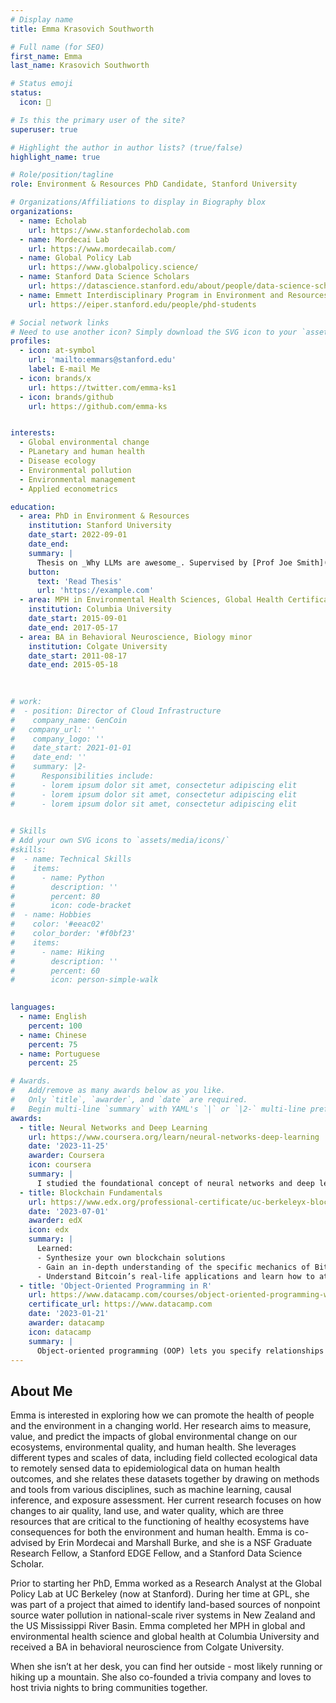 ```yaml
---
# Display name
title: Emma Krasovich Southworth

# Full name (for SEO)
first_name: Emma
last_name: Krasovich Southworth

# Status emoji
status:
  icon: 🌲

# Is this the primary user of the site?
superuser: true

# Highlight the author in author lists? (true/false)
highlight_name: true

# Role/position/tagline
role: Environment & Resources PhD Candidate, Stanford University

# Organizations/Affiliations to display in Biography blox
organizations:
  - name: Echolab
    url: https://www.stanfordecholab.com
  - name: Mordecai Lab
    url: https://www.mordecailab.com/
  - name: Global Policy Lab
    url: https://www.globalpolicy.science/
  - name: Stanford Data Science Scholars
    url: https://datascience.stanford.edu/about/people/data-science-scholars
  - name: Emmett Interdisciplinary Program in Environment and Resources (E-IPER)
    url: https://eiper.stanford.edu/people/phd-students

# Social network links
# Need to use another icon? Simply download the SVG icon to your `assets/media/icons/` folder.
profiles:
  - icon: at-symbol
    url: 'mailto:emmars@stanford.edu'
    label: E-mail Me
  - icon: brands/x
    url: https://twitter.com/emma-ks1
  - icon: brands/github
    url: https://github.com/emma-ks


interests:
  - Global environmental change
  - PLanetary and human health
  - Disease ecology
  - Environmental pollution
  - Environmental management
  - Applied econometrics

education:
  - area: PhD in Environment & Resources
    institution: Stanford University
    date_start: 2022-09-01
    date_end: 
    summary: |
      Thesis on _Why LLMs are awesome_. Supervised by [Prof Joe Smith](https://example.com). Presented papers at 5 IEEE conferences with the contributions being published in 2 Springer journals.
    button:
      text: 'Read Thesis'
      url: 'https://example.com'
  - area: MPH in Environmental Health Sciences, Global Health Certificate
    institution: Columbia University
    date_start: 2015-09-01
    date_end: 2017-05-17
  - area: BA in Behavioral Neuroscience, Biology minor
    institution: Colgate University
    date_start: 2011-08-17
    date_end: 2015-05-18
    

     
# work:
#  - position: Director of Cloud Infrastructure
#    company_name: GenCoin
#   company_url: ''
#    company_logo: ''
#    date_start: 2021-01-01
#    date_end: ''
#    summary: |2-
#      Responsibilities include:
#      - lorem ipsum dolor sit amet, consectetur adipiscing elit
#      - lorem ipsum dolor sit amet, consectetur adipiscing elit
#      - lorem ipsum dolor sit amet, consectetur adipiscing elit
  

# Skills
# Add your own SVG icons to `assets/media/icons/`
#skills:
#  - name: Technical Skills
#    items:
#      - name: Python
#        description: ''
#        percent: 80
#        icon: code-bracket
#  - name: Hobbies
#    color: '#eeac02'
#    color_border: '#f0bf23'
#    items:
#      - name: Hiking
#        description: ''
#        percent: 60
#        icon: person-simple-walk
      

languages:
  - name: English
    percent: 100
  - name: Chinese
    percent: 75
  - name: Portuguese
    percent: 25

# Awards.
#   Add/remove as many awards below as you like.
#   Only `title`, `awarder`, and `date` are required.
#   Begin multi-line `summary` with YAML's `|` or `|2-` multi-line prefix and indent 2 spaces below.
awards:
  - title: Neural Networks and Deep Learning
    url: https://www.coursera.org/learn/neural-networks-deep-learning
    date: '2023-11-25'
    awarder: Coursera
    icon: coursera
    summary: |
      I studied the foundational concept of neural networks and deep learning. By the end, I was familiar with the significant technological trends driving the rise of deep learning; build, train, and apply fully connected deep neural networks; implement efficient (vectorized) neural networks; identify key parameters in a neural network’s architecture; and apply deep learning to your own applications.
  - title: Blockchain Fundamentals
    url: https://www.edx.org/professional-certificate/uc-berkeleyx-blockchain-fundamentals
    date: '2023-07-01'
    awarder: edX
    icon: edx
    summary: |
      Learned:
      - Synthesize your own blockchain solutions
      - Gain an in-depth understanding of the specific mechanics of Bitcoin
      - Understand Bitcoin’s real-life applications and learn how to attack and destroy Bitcoin, Ethereum, smart contracts and Dapps, and alternatives to Bitcoin’s Proof-of-Work consensus algorithm
  - title: 'Object-Oriented Programming in R'
    url: https://www.datacamp.com/courses/object-oriented-programming-with-s3-and-r6-in-r
    certificate_url: https://www.datacamp.com
    date: '2023-01-21'
    awarder: datacamp
    icon: datacamp
    summary: |
      Object-oriented programming (OOP) lets you specify relationships between functions and the objects that they can act on, helping you manage complexity in your code. This is an intermediate level course, providing an introduction to OOP, using the S3 and R6 systems. S3 is a great day-to-day R programming tool that simplifies some of the functions that you write. R6 is especially useful for industry-specific analyses, working with web APIs, and building GUIs.
---
```


## About Me

Emma is interested in exploring how we can promote the health of people and the environment in a changing world. Her research aims to measure, value, and predict the impacts of global environmental change on our ecosystems, environmental quality, and human health. She leverages different types and scales of data, including field collected ecological data to remotely sensed data to epidemiological data on human health outcomes, and she relates these datasets together by drawing on methods and tools from various disciplines, such as machine learning, causal inference, and exposure assessment. Her current research focuses on how changes to air quality, land use, and water quality, which are three resources that are critical to the functioning of healthy ecosystems have consequences for both the environment and human health. Emma is co-advised by Erin Mordecai and Marshall Burke, and she is a NSF Graduate Research Fellow, a Stanford EDGE Fellow, and a Stanford Data Science Scholar.

Prior to starting her PhD, Emma worked as a Research Analyst at the Global Policy Lab at UC Berkeley (now at Stanford). During her time at GPL, she was part of a project that aimed to identify land-based sources of nonpoint source water pollution in national-scale river systems in New Zealand and the US Mississippi River Basin. Emma completed her MPH in global and environmental health science and global health at Columbia University and received a BA in behavioral neuroscience from Colgate University.

When she isn’t at her desk, you can find her outside - most likely running or hiking up a mountain. She also co-founded a trivia company and loves to host trivia nights to bring communities together.
